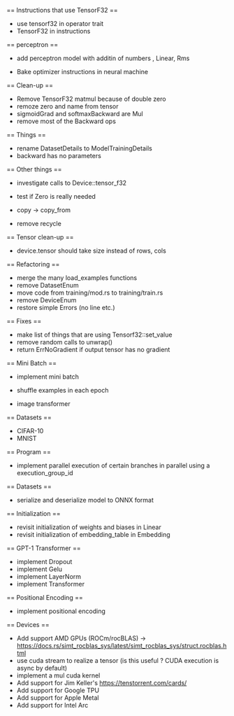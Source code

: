 == Instructions that use TensorF32 ==

- use tensorf32 in operator trait
- TensorF32 in instructions

== perceptron ==

- add perceptron model with additin of numbers , Linear, Rms

- Bake optimizer instructions in neural machine

== Clean-up ==

- Remove TensorF32 matmul because of double zero
- remoze zero and name from tensor
- sigmoidGrad and softmaxBackward are Mul
- remove most of the Backward ops

== Things ==

- rename DatasetDetails to ModelTrainingDetails
- backward has no parameters

== Other things ==

- investigate calls to Device::tensor_f32
- test if Zero is really needed

- copy -> copy_from
- remove recycle

== Tensor clean-up ==

- device.tensor should take size instead of rows, cols

== Refactoring ==

- merge the many load_examples functions
- remove DatasetEnum
- move code from training/mod.rs to training/train.rs
- remove DeviceEnum
- restore simple Errors (no line etc.)

== Fixes ==

- make list of things that are using Tensorf32::set_value
- remove random calls to unwrap()
- return ErrNoGradient if output tensor has no gradient

== Mini Batch ==

- implement mini batch
- shuffle examples in each epoch

- image transformer

== Datasets ==

- CIFAR-10
- MNIST

== Program ==

- implement parallel execution of certain branches in parallel using a execution_group_id

== Datasets ==

- serialize and deserialize model to ONNX format

== Initialization ==

- revisit initialization of weights and biases in Linear
- revisit initialization of embedding_table in Embedding

== GPT-1 Transformer ==

- implement Dropout
- implement Gelu
- implement LayerNorm
- implement Transformer

== Positional Encoding ==

- implement positional encoding

== Devices ==

- Add support AMD GPUs (ROCm/rocBLAS) -> https://docs.rs/simt_rocblas_sys/latest/simt_rocblas_sys/struct.rocblas.html
- use cuda stream to realize a tensor (is this useful ? CUDA execution is async by default)
- implement a mul cuda kernel
- Add support for Jim Keller's https://tenstorrent.com/cards/
- Add support for Google TPU
- Add support for Apple Metal
- Add support for Intel Arc
